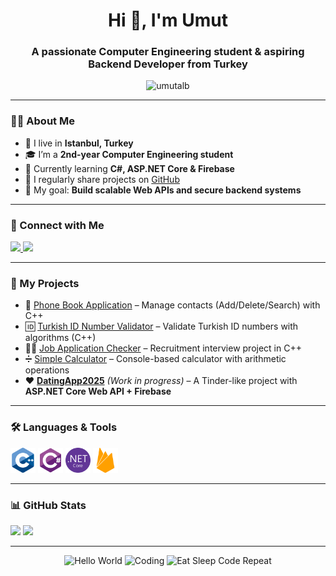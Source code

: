 <h1 align="center">Hi 👋, I'm Umut</h1>
<h3 align="center">A passionate Computer Engineering student & aspiring Backend Developer from Turkey</h3>

<p align="center">
  <img src="https://komarev.com/ghpvc/?username=umutalb&label=Profile%20views&color=0e75b6&style=flat" alt="umutalb" />
</p>

---

### 👨‍💻 About Me  
- 🌉 I live in **Istanbul, Turkey**  
- 🎓 I’m a **2nd-year Computer Engineering student**  
- 🌱 Currently learning **C#, ASP.NET Core & Firebase**  
- 📝 I regularly share projects on [GitHub](https://github.com/Umutalb)  
- 🎯 My goal: **Build scalable Web APIs and secure backend systems**  

---

### 🔗 Connect with Me  
<p align="left">
  <a href="https://www.linkedin.com/in/umut-albayrak24/" target="blank">
    <img src="https://img.shields.io/badge/LinkedIn-0A66C2?style=for-the-badge&logo=linkedin&logoColor=white" />
  </a>
  <a href="https://github.com/Umutalb" target="blank">
    <img src="https://img.shields.io/badge/GitHub-181717?style=for-the-badge&logo=github&logoColor=white" />
  </a>
</p>

---

### 🚀 My Projects  
- 📒 [Phone Book Application](https://github.com/Umutalb/PhoneBook) – Manage contacts (Add/Delete/Search) with C++  
- 🆔 [Turkish ID Number Validator](https://github.com/Umutalb/TurkishIdNumberValidator) – Validate Turkish ID numbers with algorithms (C++)  
- 🧑‍💼 [Job Application Checker](https://github.com/Umutalb/JobApplicationChecker) – Recruitment interview project in C++  
- ➗ [Simple Calculator](https://github.com/Umutalb/SimpleCalculator) – Console-based calculator with arithmetic operations  
- ❤️ **[DatingApp2025](https://github.com/Umutalb/DatingApp2025)** *(Work in progress)* – A Tinder-like project with **ASP.NET Core Web API + Firebase**  

---

### 🛠️ Languages & Tools  
<p align="left">
  <img src="https://raw.githubusercontent.com/devicons/devicon/master/icons/cplusplus/cplusplus-original.svg" width="40" height="40" alt="C++"/>
  <img src="https://raw.githubusercontent.com/devicons/devicon/master/icons/csharp/csharp-original.svg" width="40" height="40" alt="C#"/>
  <img src="https://raw.githubusercontent.com/devicons/devicon/master/icons/dotnetcore/dotnetcore-original.svg" width="40" height="40" alt=".NET Core"/>
  <img src="https://raw.githubusercontent.com/devicons/devicon/master/icons/firebase/firebase-plain.svg" width="40" height="40" alt="Firebase"/>
</p>

---

### 📊 GitHub Stats  
<p align="left">
  <img src="https://github-readme-stats.vercel.app/api?username=Umutalb&theme=material-palenight&hide_border=false&count_private=true&show_icons=true" height="180"/>
  <img src="https://github-readme-stats.vercel.app/api/top-langs/?username=Umutalb&theme=material-palenight&hide_border=false&layout=compact" height="180"/>
</p>

---

<p align="center">
  <img src="https://media.giphy.com/media/h408T6Y5GfmXBKW62l/giphy.gif" width="250" alt="Hello World" />
  <img src="https://media.giphy.com/media/bGgsc5mWoryfgKBx1u/giphy.gif" width="250" alt="Coding" />
  <img src="https://github.com/Umutalb/Umutalb/blob/main/img/EatSleepCodeRepeat.gif" width="200" alt="Eat Sleep Code Repeat" />
</p>
